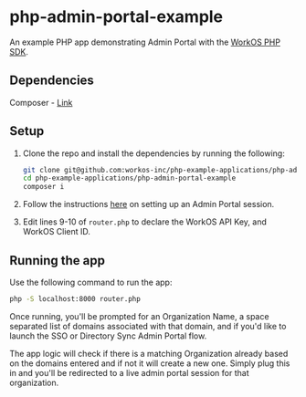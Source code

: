 # php-admin-portal-example

An example PHP app demonstrating Admin Portal with the [WorkOS PHP SDK](https://github.com/workos-inc/workos-php).

## Dependencies

Composer - [Link](https://getcomposer.org/)

## Setup

1. Clone the repo and install the dependencies by running the following:

   ```bash
   git clone git@github.com:workos-inc/php-example-applications/php-admin-portal-example
   cd php-example-applications/php-admin-portal-example
   composer i
   ```

1. Follow the instructions [here](https://workos.com/docs/admin-portal/guide) on setting up an Admin Portal session.

1. Edit lines 9-10 of `router.php` to declare the WorkOS API Key, and WorkOS Client ID.

## Running the app

Use the following command to run the app:

```bash
php -S localhost:8000 router.php
```

Once running, you'll be prompted for an Organization Name, a space separated list of domains associated with that domain, and if you'd like to launch the SSO or Directory Sync Admin Portal flow. 

The app logic will check if there is a matching Organization already based on the domains entered and if not it will create a new one. Simply plug this in and you'll be redirected to a live admin portal session for that organization. 


